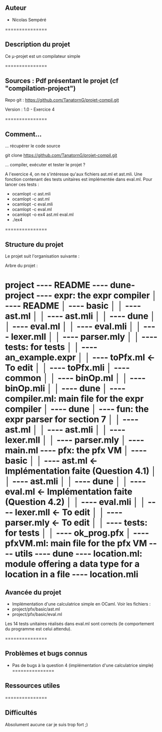 Auteur
-------

- Nicolas Sempéré

===============

Description du projet
--------------------------

Ce μ-projet est un compilateur simple

===============

Sources : Pdf présentant le projet (cf "compilation-project")
-------

Repo git : https://github.com/TanatornG/projet-compil.git

Version : 1.0 - Exercice 4

===============

Comment...
-------

... récupérer le code source

  git clone https://github.com/TanatornG/projet-compil.git

... compiler, exécuter et tester le projet ?

  A l'exercice 4, on ne s'intéresse qu'aux fichiers ast.ml et ast.mli.
  Une fonction contenant des tests unitaires est implémentée dans eval.ml.
  Pour lancer ces tests :
  - ocamlopt -c ast.mli
  - ocamlopt -c ast.ml
  - ocamlopt -c eval.mli
  - ocamlopt -c eval.ml
  - ocamlopt -o ex4 ast.ml eval.ml
  - ./ex4

===============

Structure du projet
------------------------

Le projet suit l'organisation suivante :

Arbre du projet :

project
---- README
---- dune-project
---- expr: the expr compiler
│   ---- README
│   ---- basic
│   │   ---- ast.ml
│   │   ---- ast.mli
│   │   ---- dune
│   │   ---- eval.ml
│   │   ---- eval.mli
│   │   ---- lexer.mll
│   │   ---- parser.mly
│   │   ---- tests: for tests
│   │      ---- an_example.expr
│   │   ---- toPfx.ml             <- To edit
│   │   ---- toPfx.mli
│   ---- common
│   │   ---- binOp.ml
│   │   ---- binOp.mli
│   │   ---- dune
│   ---- compiler.ml: main file for the expr compiler
│   ---- dune
│   ---- fun: the expr parser for section 7
│   │   ---- ast.ml
│   │   ---- ast.mli
│   │   ---- lexer.mll
│   │   ---- parser.mly
│   ---- main.ml
---- pfx: the pfx VM
│   ---- basic
│   │   ---- ast.ml               <- Implémentation faite (Question 4.1)
│   │   ---- ast.mli
│   │   ---- dune
│   │   ---- eval.ml              <- Implémentation faite (Question 4.2)
│   │   ---- eval.mli
│   │   ---- lexer.mll            <- To edit
│   │   ---- parser.mly           <- To edit
│   │   ---- tests: for tests
│   │       ---- ok_prog.pfx
│   ---- pfxVM.ml: main file for the pfx VM
---- utils
    ---- dune
    ---- location.ml: module offering a data type for a location in a file
    ---- location.mli
===============

Avancée du projet
--------

- Implémentation d'une calculatrice simple en OCaml.
Voir les fichiers :
 - project/pfx/basic/ast.ml
 - project/pfx/basic/eval.ml

 Les 14 tests unitaires réalisés dans eval.ml sont corrects (le comportement du programme est celui attendu).

===============

Problèmes et bugs connus
--------------------

- Pas de bugs à la question 4 (implémentation d'une calculatrice simple)
===============

Ressources utiles
-----------------

===============

Difficultés
------------

Absolument aucune car je suis trop fort ;)

